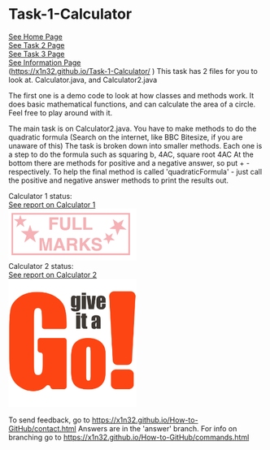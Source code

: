 # Task-1-Calculator
[See Home Page](README.md)<br/>
[See Task 2 Page](Task2.md)<br/>
[See Task 3 Page](Task3.md)<br/>
[See Information Page](info.md)<br/>
(https://x1n32.github.io/Task-1-Calculator/ )
This task has 2 files for you to look at.
Calculator.java, and Calculator2.java

The first one is a demo code to look at how classes and methods work.
It does basic mathematical functions, and can calculate the area of a circle.
Feel free to play around with it.

The main task is on Calculator2.java.
You have to make methods to do the quadratic formula (Search on the internet, like BBC Bitesize, if you are unaware of this)
The task is broken down into smaller methods. Each one is a step to do the formula such as squaring b, 4AC, square root 4AC
At the bottom there are methods for positive and a negative answer, so put + - respectively.
To help the final method is called 'quadraticFormula' - just call the positive and negative answer methods to print the results out.

Calculator 1 status:<br/>
[See report on Calculator 1](calculator1Report.txt)<br/>
<img src="calculator1Status.jpg" width="50%" height="50%"><br/>
Calculator 2 status:<br/>
[See report on Calculator 2](calculator2Report.txt)<br/>
<img src="calculator2Status.jpg" width="50%" height="50%"><br/>

To send feedback, go to https://x1n32.github.io/How-to-GitHub/contact.html
Answers are in the 'answer' branch. For info on branching go to https://x1n32.github.io/How-to-GitHub/commands.html



